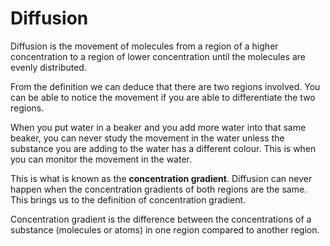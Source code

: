 # Diffusion

Diffusion is the movement of molecules from a region of a higher concentration to a region of lower concentration until the molecules are evenly distributed.

From the definition we can deduce that there are two regions involved.  You can be able to notice the movement if you are able to differentiate the two regions.

When you put water in a beaker and you add more water into that same beaker, you can never study the movement in the water unless the substance you are adding to the water has a different colour. This is when you can monitor the movement in the water.

This is what is known as the **concentration gradient**.  Diffusion can never happen when the concentration gradients of both regions are the same.  This brings us to the definition of concentration gradient.

Concentration gradient is the difference between the concentrations of a substance (molecules or atoms) in one region compared to another region.  

